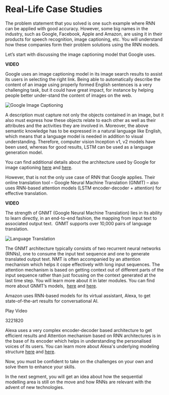 # Real-Life Case Studies

The problem statement that you solved is one such example where RNN can be applied with good accuracy. However, some big names in the industry, such as Google, Facebook, Apple and Amazon, are using it in their products for speech recognition, image captioning, etc. You will understand how these companies form their problem solutions using the RNN models.

Let’s start with discussing the image captioning model that Google uses.

**VIDEO**

Google uses an image captioning model in its image search results to assist its users in selecting the right link. Being able to automatically describe the content of an image using properly formed English sentences is a very challenging task, but it could have great impact, for instance by helping people better under-stand the content of images on the web.

![Google Image Captioning](https://i.ibb.co/JnwVyr1/Google-Image-Captioning.png)

A description must capture not only the objects contained in an image, but it also must express how these objects relate to each other as well as their attributes and the activities they are involved in. Moreover, the above semantic knowledge has to be expressed in a natural language like English, which means that a language model is needed in addition to visual understanding. Therefore, computer vision Inception v1, v2 models have been used, whereas for good results, LSTM can be used as a language generation model.

You can find additional details about the architecture used by Google for image captioning [here](https://blog.google/products/search/get-more-useful-information-captions-google-images/) and [here](https://ai.googleblog.com/2016/09/show-and-tell-image-captioning-open.html).

However, that is not the only use case of RNN that Google applies. Their online translation tool – Google Neural Machine Translation (GNMT) – also uses RNN-based attention models (LSTM encoder-decoder + attention) for effective translation.

**VIDEO**

The strength of GNMT (Google Neural Machine Translation) lies in its ability to learn directly, in an end-to-end fashion, the mapping from input text to associated output text.  GNMT supports over 10,000 pairs of language translation.

![Language Translation](https://i.ibb.co/s9LJMBm/Language-Translation.png)

The GNMT architecture typically consists of two recurrent neural networks (RNNs), one to consume the input text sequence and one to generate translated output text. NMT is often accompanied by an attention mechanism which helps it cope effectively with long input sequences. The attention mechanism is based on getting context out of different parts of the input sequence rather than just focusing on the context generated at the last time step. You will learn more about it in later modules. You can find more about GNMT’s models,  [here](https://arxiv.org/pdf/1609.08144.pdf) and [here](https://ai.googleblog.com/2016/09/a-neural-network-for-machine.html).

Amazon uses RNN-based models for its virtual assistant, Alexa, to get state-of-the-art results for conversational AI.

Play Video

3221820

Alexa uses a very complex encoder-decoder based architecture to get efficient results and Attention mechanism based on RNN architectures is in the base of its encoder which helps in understanding the personalised voices of its users. You can learn more about Alexa's underlying modeling structure [here](https://www.amazon.science/blog/the-scalable-neural-architecture-behind-alexas-ability-to-select-skills) and [here](http://pages.cs.wisc.edu/~ybkim/paper/acl2018.pdf).

Now, you must be confident to take on the challenges on your own and solve them to enhance your skills.

In the next segment, you will get an idea about how the sequential modelling area is still on the move and how RNNs are relevant with the advent of new technologies.